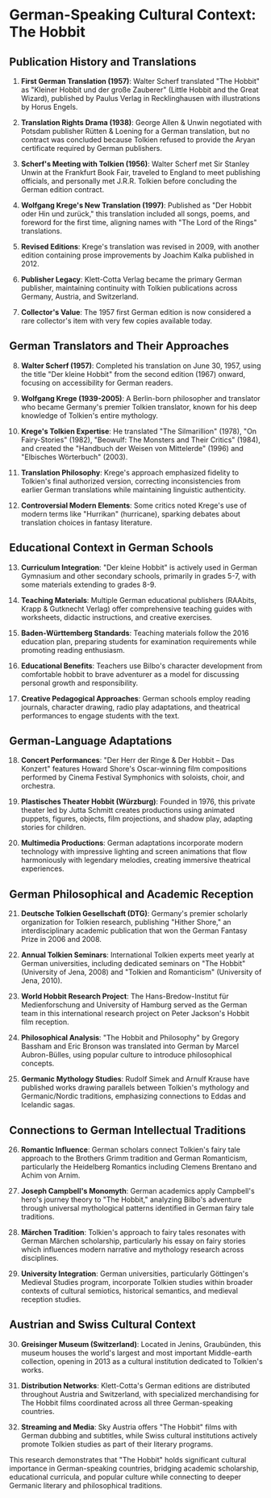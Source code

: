 # German-Speaking Cultural Context: The Hobbit

## Publication History and Translations

1. **First German Translation (1957)**: Walter Scherf translated "The Hobbit" as "Kleiner Hobbit und der große Zauberer" (Little Hobbit and the Great Wizard), published by Paulus Verlag in Recklinghausen with illustrations by Horus Engels.

2. **Translation Rights Drama (1938)**: George Allen & Unwin negotiated with Potsdam publisher Rütten & Loening for a German translation, but no contract was concluded because Tolkien refused to provide the Aryan certificate required by German publishers.

3. **Scherf's Meeting with Tolkien (1956)**: Walter Scherf met Sir Stanley Unwin at the Frankfurt Book Fair, traveled to England to meet publishing officials, and personally met J.R.R. Tolkien before concluding the German edition contract.

4. **Wolfgang Krege's New Translation (1997)**: Published as "Der Hobbit oder Hin und zurück," this translation included all songs, poems, and foreword for the first time, aligning names with "The Lord of the Rings" translations.

5. **Revised Editions**: Krege's translation was revised in 2009, with another edition containing prose improvements by Joachim Kalka published in 2012.

6. **Publisher Legacy**: Klett-Cotta Verlag became the primary German publisher, maintaining continuity with Tolkien publications across Germany, Austria, and Switzerland.

7. **Collector's Value**: The 1957 first German edition is now considered a rare collector's item with very few copies available today.

## German Translators and Their Approaches

8. **Walter Scherf (1957)**: Completed his translation on June 30, 1957, using the title "Der kleine Hobbit" from the second edition (1967) onward, focusing on accessibility for German readers.

9. **Wolfgang Krege (1939-2005)**: A Berlin-born philosopher and translator who became Germany's premier Tolkien translator, known for his deep knowledge of Tolkien's entire mythology.

10. **Krege's Tolkien Expertise**: He translated "The Silmarillion" (1978), "On Fairy-Stories" (1982), "Beowulf: The Monsters and Their Critics" (1984), and created the "Handbuch der Weisen von Mittelerde" (1996) and "Elbisches Wörterbuch" (2003).

11. **Translation Philosophy**: Krege's approach emphasized fidelity to Tolkien's final authorized version, correcting inconsistencies from earlier German translations while maintaining linguistic authenticity.

12. **Controversial Modern Elements**: Some critics noted Krege's use of modern terms like "Hurrikan" (hurricane), sparking debates about translation choices in fantasy literature.

## Educational Context in German Schools

13. **Curriculum Integration**: "Der kleine Hobbit" is actively used in German Gymnasium and other secondary schools, primarily in grades 5-7, with some materials extending to grades 8-9.

14. **Teaching Materials**: Multiple German educational publishers (RAAbits, Krapp & Gutknecht Verlag) offer comprehensive teaching guides with worksheets, didactic instructions, and creative exercises.

15. **Baden-Württemberg Standards**: Teaching materials follow the 2016 education plan, preparing students for examination requirements while promoting reading enthusiasm.

16. **Educational Benefits**: Teachers use Bilbo's character development from comfortable hobbit to brave adventurer as a model for discussing personal growth and responsibility.

17. **Creative Pedagogical Approaches**: German schools employ reading journals, character drawing, radio play adaptations, and theatrical performances to engage students with the text.

## German-Language Adaptations

18. **Concert Performances**: "Der Herr der Ringe & Der Hobbit – Das Konzert" features Howard Shore's Oscar-winning film compositions performed by Cinema Festival Symphonics with soloists, choir, and orchestra.

19. **Plastisches Theater Hobbit (Würzburg)**: Founded in 1976, this private theater led by Jutta Schmitt creates productions using animated puppets, figures, objects, film projections, and shadow play, adapting stories for children.

20. **Multimedia Productions**: German adaptations incorporate modern technology with impressive lighting and screen animations that flow harmoniously with legendary melodies, creating immersive theatrical experiences.

## German Philosophical and Academic Reception

21. **Deutsche Tolkien Gesellschaft (DTG)**: Germany's premier scholarly organization for Tolkien research, publishing "Hither Shore," an interdisciplinary academic publication that won the German Fantasy Prize in 2006 and 2008.

22. **Annual Tolkien Seminars**: International Tolkien experts meet yearly at German universities, including dedicated seminars on "The Hobbit" (University of Jena, 2008) and "Tolkien and Romanticism" (University of Jena, 2010).

23. **World Hobbit Research Project**: The Hans-Bredow-Institut für Medienforschung and University of Hamburg served as the German team in this international research project on Peter Jackson's Hobbit film reception.

24. **Philosophical Analysis**: "The Hobbit and Philosophy" by Gregory Bassham and Eric Bronson was translated into German by Marcel Aubron-Bülles, using popular culture to introduce philosophical concepts.

25. **Germanic Mythology Studies**: Rudolf Simek and Arnulf Krause have published works drawing parallels between Tolkien's mythology and Germanic/Nordic traditions, emphasizing connections to Eddas and Icelandic sagas.

## Connections to German Intellectual Traditions

26. **Romantic Influence**: German scholars connect Tolkien's fairy tale approach to the Brothers Grimm tradition and German Romanticism, particularly the Heidelberg Romantics including Clemens Brentano and Achim von Arnim.

27. **Joseph Campbell's Monomyth**: German academics apply Campbell's hero's journey theory to "The Hobbit," analyzing Bilbo's adventure through universal mythological patterns identified in German fairy tale traditions.

28. **Märchen Tradition**: Tolkien's approach to fairy tales resonates with German Märchen scholarship, particularly his essay on fairy stories which influences modern narrative and mythology research across disciplines.

29. **University Integration**: German universities, particularly Göttingen's Medieval Studies program, incorporate Tolkien studies within broader contexts of cultural semiotics, historical semantics, and medieval reception studies.

## Austrian and Swiss Cultural Context

30. **Greisinger Museum (Switzerland)**: Located in Jenins, Graubünden, this museum houses the world's largest and most important Middle-earth collection, opening in 2013 as a cultural institution dedicated to Tolkien's works.

31. **Distribution Networks**: Klett-Cotta's German editions are distributed throughout Austria and Switzerland, with specialized merchandising for The Hobbit films coordinated across all three German-speaking countries.

32. **Streaming and Media**: Sky Austria offers "The Hobbit" films with German dubbing and subtitles, while Swiss cultural institutions actively promote Tolkien studies as part of their literary programs.

This research demonstrates that "The Hobbit" holds significant cultural importance in German-speaking countries, bridging academic scholarship, educational curricula, and popular culture while connecting to deeper Germanic literary and philosophical traditions.